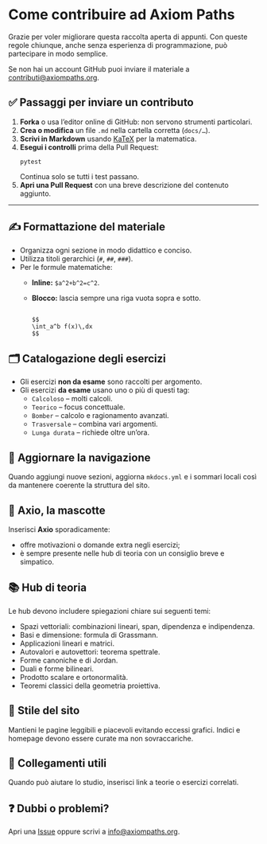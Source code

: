 # Come contribuire ad Axiom Paths

Grazie per voler migliorare questa raccolta aperta di appunti. Con queste regole chiunque, anche senza esperienza di programmazione, può partecipare in modo semplice.

Se non hai un account GitHub puoi inviare il materiale a [contributi@axiompaths.org](mailto:contributi@axiompaths.org).

## ✅ Passaggi per inviare un contributo
1. **Forka** o usa l’editor online di GitHub: non servono strumenti particolari.
2. **Crea o modifica** un file `.md` nella cartella corretta (`docs/…`).
3. **Scrivi in Markdown** usando [KaTeX](https://katex.org/) per la matematica.
4. **Esegui i controlli** prima della Pull Request:
   ```
   pytest
   ```
   Continua solo se tutti i test passano.
5. **Apri una Pull Request** con una breve descrizione del contenuto aggiunto.

---

## ✍️ Formattazione del materiale
- Organizza ogni sezione in modo didattico e conciso.
- Utilizza titoli gerarchici (`#`, `##`, `###`).
- Per le formule matematiche:
  - **Inline:** `$a^2+b^2=c^2`.
  - **Blocco:** lascia sempre una riga vuota sopra e sotto.

    ```

    $$
    \int_a^b f(x)\,dx
    $$

    ```

## 🗂️ Catalogazione degli esercizi
- Gli esercizi **non da esame** sono raccolti per argomento.
- Gli esercizi **da esame** usano uno o più di questi tag:
  - `Calcoloso` – molti calcoli.
  - `Teorico` – focus concettuale.
  - `Bomber` – calcolo e ragionamento avanzati.
  - `Trasversale` – combina vari argomenti.
  - `Lunga durata` – richiede oltre un’ora.

## 🧭 Aggiornare la navigazione
Quando aggiungi nuove sezioni, aggiorna `mkdocs.yml` e i sommari locali così da mantenere coerente la struttura del sito.

## 🐾 Axio, la mascotte
Inserisci **Axio** sporadicamente:
- offre motivazioni o domande extra negli esercizi;
- è sempre presente nelle hub di teoria con un consiglio breve e simpatico.

## 📚 Hub di teoria
Le hub devono includere spiegazioni chiare sui seguenti temi:

- Spazi vettoriali: combinazioni lineari, span, dipendenza e indipendenza.
- Basi e dimensione: formula di Grassmann.
- Applicazioni lineari e matrici.
- Autovalori e autovettori: teorema spettrale.
- Forme canoniche e di Jordan.
- Duali e forme bilineari.
- Prodotto scalare e ortonormalità.
- Teoremi classici della geometria proiettiva.

## 🎨 Stile del sito
Mantieni le pagine leggibili e piacevoli evitando eccessi grafici. Indici e homepage devono essere curate ma non sovraccariche.

## 🔗 Collegamenti utili
Quando può aiutare lo studio, inserisci link a teorie o esercizi correlati.

## ❓ Dubbi o problemi?
Apri una [Issue](https://github.com/username/Axiom-Paths/issues) oppure scrivi a [info@axiompaths.org](mailto:info@axiompaths.org).
